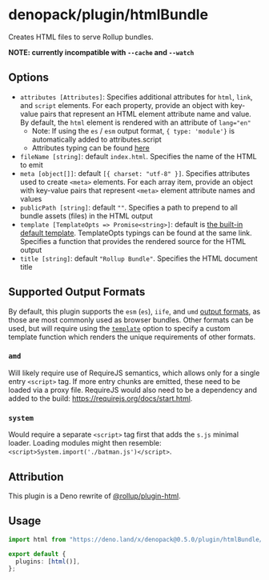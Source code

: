 # denopack/plugin/htmlBundle

Creates HTML files to serve Rollup bundles.

**NOTE: currently incompatible with `--cache` and `--watch`**

## Options

- `attributes [Attributes]`: Specifies additional attributes for `html`, `link`, and `script` elements. For each property, provide an object with key-value pairs that represent an HTML element attribute name and value. By default, the `html` element is rendered with an attribute of `lang="en"`
  - Note: If using the `es` / `esm` output format, `{ type: 'module'}` is automatically added to attributes.script
  - Attributes typing can be found [here](https://github.com/denofn/denopack/util/htmlTemplate.ts)
- `fileName [string]`: default `index.html`. Specifies the name of the HTML to emit
- `meta [object[]]`: default `[{ charset: "utf-8" }]`. Specifies attributes used to create `<meta>` elements. For each array item, provide an object with key-value pairs that represent `<meta>` element attribute names and values
- `publicPath [string]`: default `""`. Specifies a path to prepend to all bundle assets (files) in the HTML output
- `template [TemplateOpts => Promise<string>]`: default is [the built-in default template](https://github.com/denofn/denopack/util/htmlTemplate.ts). TemplateOpts typings can be found at the same link. Specifies a function that provides the rendered source for the HTML output
- `title [string]`: default `"Rollup Bundle"`. Specifies the HTML document title

## Supported Output Formats

By default, this plugin supports the `esm` (`es`), `iife`, and `umd` [output formats](https://rollupjs.org/guide/en/#outputformat), as those are most commonly used as browser bundles. Other formats can be used, but will require using the [`template`](#options) option to specify a custom template function which renders the unique requirements of other formats.

### `amd`

Will likely require use of RequireJS semantics, which allows only for a single entry `<script>` tag. If more entry chunks are emitted, these need to be loaded via a proxy file. RequireJS would also need to be a dependency and added to the build: https://requirejs.org/docs/start.html.

### `system`

Would require a separate `<script>` tag first that adds the `s.js` minimal loader. Loading modules might then resemble: `<script>System.import('./batman.js')</script>`.

## Attribution

This plugin is a Deno rewrite of [@rollup/plugin-html](https://github.com/rollup/plugins/blob/master/packages/html).

## Usage

```ts
import html from "https://deno.land/x/denopack@0.5.0/plugin/htmlBundle/mod.ts";

export default {
  plugins: [html()],
};
```
